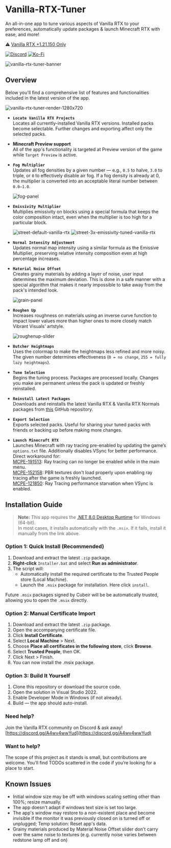 # Vanilla-RTX-Tuner

An all-in-one app to tune various aspects of Vanilla RTX to your preferences, automatically update packages & launch Minecraft RTX with ease, and more!

⚠️ [Vanilla RTX +1.21.150 Only](https://github.com/Cubeir/Vanilla-RTX)

[![Discord](https://img.shields.io/discord/721377277480402985?style=flat-square&logo=discord&logoColor=F4E9D3&label=Discord&color=F4E9D3&cacheSeconds=3600)](https://discord.gg/A4wv4wwYud)
[![Ko-Fi](https://img.shields.io/badge/-support%20my%20work💖-F4E9D3?style=flat-square&logo=ko-fi&logoColor=F4E9D3&labelColor=555555)](https://ko-fi.com/cubeir)

![vanilla-rtx-tuner-banner](https://github.com/user-attachments/assets/75ba9d74-e482-4934-a06f-f7db07992a15)

## Overview

Below you'll find a comprehensive list of features and functionalities included in the latest version of the app.   

![vanilla-rtx-tuner-render-1280x720](https://github.com/user-attachments/assets/1b2cf19e-22fb-4ad2-a4f3-1f124f7a3d52)



- **`Locate Vanilla RTX Projects`**  
  Locates all currently-installed Vanilla RTX versions. Installed packs become selectable. Further changes and exporting affect only the selected packs.

- **Minecraft Preview support**  
  All of the app's functionality is targeted at Preview version of the game while  `Target Preview` is active.

- **`Fog Multiplier`**  
  Updates all fog densities by a given number — e.g., `0.5` to halve, `3.0` to triple, or `0` to effectively disable air fog. If a fog density is already at 0, the multiplier is converted into an acceptable literal number between `0.0–1.0`.
  
  ![fog-panel](https://github.com/user-attachments/assets/a865a95c-f436-47f9-a56f-ec17c75e1fb0)

- **`Emissivity Multiplier`**  
  Multiplies emissivity on blocks using a special formula that keeps the color composition intact, even when the multiplier is too high for a particular block.
  
  ![street-default-vanilla-rtx](https://github.com/user-attachments/assets/bc5af2b1-8dd3-47fc-8344-15bce477ba5d)
  ![street-3x-emissivity-tuned-vanilla-rtx](https://github.com/user-attachments/assets/a545d9c2-2890-46b3-b5f6-3cea7d98e13e)

- **`Normal Intensity Adjustment`**  
  Updates normal map intensity using a similar formula as the Emissive Multiplier, preserving relative intensity composition even at high percentage increases.

- **`Material Noise Offset`**  
  Creates grainy materials by adding a layer of noise, user input determines the maximum deviation.
  This is done in a safe manner with a special algorithm that makes it nearly impossible to take away from the pack's intended look.
  
  ![grain-panel](https://github.com/user-attachments/assets/34af1221-8649-4976-80cf-d013cf21fa38)

- **`Roughen Up`**  
  Increases roughness on materials using an inverse curve function to impact lower values more than higher ones to more closely match Vibrant Visuals' artstyle.
  
  ![roughenup-slider](https://github.com/user-attachments/assets/fa365641-ec26-4a51-b519-c25c6af33843)

- **`Butcher Heightmaps`**  
  Uses the colormap to make the heightmaps less refined and more noisy. The given number determines effectiveness (`0 = no change`, `255 = fully lazy heightmaps`).

- **`Tune Selection`**  
  Begins the tuning process. Packages are processed locally.
  Changes you make are permanent unless the pack is updated or freshly reinstalled.

- **`Reinstall Latest Packages`**  
  Downloads and reinstalls the latest Vanilla RTX & Vanilla RTX Normals packages from [this](https://github.com/cubeir/Vanilla-RTX) GitHub repository.

- **`Export Selection`**  
  Exports selected packs. Useful for sharing your tuned packs with friends or backing up before making more changes.

- **`Launch Minecraft RTX`**  
  Launches Minecraft with ray tracing pre-enabled by updating the game’s `options.txt` file. Additionally disables VSync for better performance. Direct workaround for:  
  [MCPE-191513](https://bugs.mojang.com/browse/MCPE/issues/MCPE-191513): Ray tracing can no longer be enabled while in the main menu.  
  [MCPE-152158](https://bugs.mojang.com/browse/MCPE/issues/): PBR textures don't load properly upon enabling ray tracing after the game is freshly launched.  
  [MCPE-121850](https://bugs.mojang.com/browse/MCPE/issues/MCPE-121850): Ray Tracing performance starvation when VSync is enabled.  


## Installation Guide

> **Note:** This app requires the [.NET 8.0 Desktop Runtime](https://dotnet.microsoft.com/en-us/download/dotnet/8.0) for Windows (64-bit).  
> In most cases, it installs automatically with the `.msix`. If it fails, install it manually from the link above.

### Option 1: Quick Install (Recommended)

1. Download and extract the latest `.zip` package.
2. **Right-click** `Installer.bat` and select **Run as administrator**.
3. The script will:
   - Automatically install the required certificate to the Trusted People store (Local Machine).
   - Launch the `.msix` package for installation. Here click `install`.

Future `.msix` packages signed by Cubeir will be be automatically trusted, allowing you to open the `.msix` directly.

### Option 2: Manual Certificate Import

1. Download and extract the latest `.zip` package.
2. Open the accompanying certificate file.
3. Click **Install Certificate**.
4. Select **Local Machine** > Next.
5. Choose **Place all certificates in the following store**, click **Browse**.
6. Select **Trusted People**, then OK.
7. Click Next > Finish.
8. You can now install the .msix package.

### Option 3: Build It Yourself

1. Clone this repository or download the source code.
2. Open the solution in Visual Studio 2022.
3. Enable Developer Mode in Windows (if not already).
4. Build — the app should auto-install. 

### Need help?

Join the Vanilla RTX community on Discord & ask away! [https://discord.gg/A4wv4wwYud](https://discord.gg/A4wv4wwYud)

### Want to help?

The scope of this project as it stands is small, but contributions are welcome.
You’ll find TODOs scattered in the code if you’re looking for a place to start.

## Known Issues
- Initial window size may be off with windows scaling setting other than 100%; resize manually.
- The app doesn't adapt if windows text size is set too large.
- The app's window may restore to a non-existent place and become invisible if the monitor it was previously closed on is turned off or unplugged; Temp solution: Reset app's data.
- Grainy materials produced by Material Noise Offset slider don't carry over the same noise to textures (e.g. currently noise varies between redstone lamp off and on)
